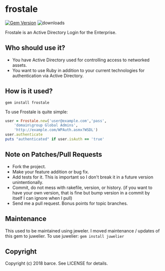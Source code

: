# frostale

[![Gem Version](https://badge.fury.io/rb/frostale.svg)](https://badge.fury.io/rb/frostale) ![downloads](https://img.shields.io/gem/dt/frostale.svg)

Frostale is an Active Directory Login for the Enterprise.

## Who should use it?

* You have Active Directory used for controlling access to networked assets.
* You want to use Ruby in addition to your current technologies for 
authentication via Active Directory.

## How is it used?

`gem install frostale`

To use Frostale is quite simple:

```ruby
user = Frostale.new('user@example.com','pass', 
	'domain\group Global Admins',
	'http://example.com/WPAuth.asmx?WSDL')
user.authenticate
puts "authenticated" if user.isAuth == 'true'
```


## Note on Patches/Pull Requests
 
* Fork the project.
* Make your feature addition or bug fix.
* Add tests for it. This is important so I don't break it in a
  future version unintentionally.
* Commit, do not mess with rakefile, version, or history.
  (if you want to have your own version, that is fine but bump version in a commit by itself I can ignore when I pull)
* Send me a pull request. Bonus points for topic branches.

## Maintenance
This used to be maintained using jeweler.
I moved maintenance / updates of this gem to juwelier.
To use juwelier:
`gem install juwelier`

## Copyright

Copyright (c) 2018 barce. See LICENSE for details.
